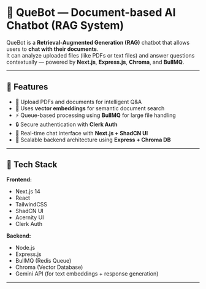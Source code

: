 # 🤖 QueBot — Document-based AI Chatbot (RAG System)

QueBot is a **Retrieval-Augmented Generation (RAG)** chatbot that allows users to **chat with their documents**.  
It can analyze uploaded files (like PDFs or text files) and answer questions contextually — powered by **Next.js**, **Express.js**, **Chroma**, and **BullMQ**.

---

## 🚀 Features

- 📂 Upload PDFs and documents for intelligent Q&A  
- 🧠 Uses **vector embeddings** for semantic document search  
- ⚡ Queue-based processing using **BullMQ** for large file handling  
- 🔒 Secure authentication with **Clerk Auth**  
- 💬 Real-time chat interface with **Next.js + ShadCN UI**  
- 🧰 Scalable backend architecture using **Express + Chroma DB**

---

## 🧱 Tech Stack

**Frontend:**
- Next.js 14
- React
- TailwindCSS
- ShadCN UI
- Acernity UI
- Clerk Auth

**Backend:**
- Node.js
- Express.js
- BullMQ (Redis Queue)
- Chroma (Vector Database)
- Gemini API (for text embeddings + response generation)

---

